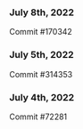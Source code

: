 ### July 8th, 2022

Commit #170342

### July 5th, 2022

Commit #314353


### July 4th, 2022

Commit #72281
